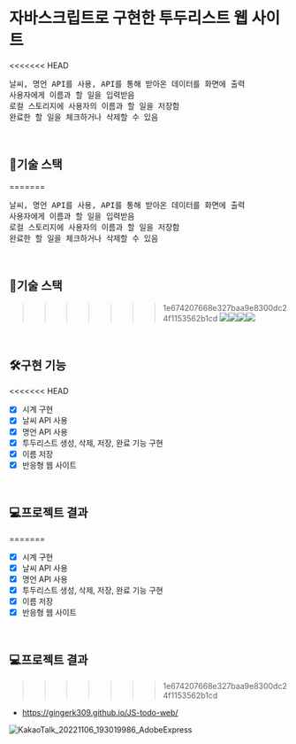 # 자바스크립트로 구현한 투두리스트 웹 사이트
<<<<<<< HEAD

<pre>
날씨, 명언 API를 사용, API를 통해 받아온 데이터를 화면에 출력
사용자에게 이름과 할 일을 입력받음
로컬 스토리지에 사용자의 이름과 할 일을 저장함
완료한 할 일을 체크하거나 삭제할 수 있음
</pre>
<br>

## 🔧기술 스택

=======
<pre>
날씨, 명언 API를 사용, API를 통해 받아온 데이터를 화면에 출력
사용자에게 이름과 할 일을 입력받음
로컬 스토리지에 사용자의 이름과 할 일을 저장함
완료한 할 일을 체크하거나 삭제할 수 있음
</pre>
<br>

## 🔧기술 스택
>>>>>>> 1e674207668e327baa9e8300dc24f1153562b1cd
<img src="https://img.shields.io/badge/html-E34F26?style=for-the-badge&logo=html5&logoColor=white"><img src="https://img.shields.io/badge/css-1572B6?style=for-the-badge&logo=css3&logoColor=white"><img src="https://img.shields.io/badge/javascript-F7DF1E?style=for-the-badge&logo=javascript&logoColor=black"><img src="https://img.shields.io/badge/VSC-007ACC?style=for-the-badge&logo=Visual Studio Code&logoColor=white">

<br>

## 🛠구현 기능
<<<<<<< HEAD

- [x] 시계 구현
- [x] 날씨 API 사용
- [x] 명언 API 사용
- [x] 투두리스트 생성, 삭제, 저장, 완료 기능 구현
- [x] 이름 저장
- [x] 반응형 웹 사이트

<br>

## 💻프로젝트 결과

=======
- [x] 시계 구현
- [x] 날씨 API 사용
- [x] 명언 API 사용
- [x] 투두리스트 생성, 삭제, 저장, 완료 기능 구현 
- [x] 이름 저장
- [x] 반응형 웹 사이트 
<br>

## 💻프로젝트 결과 
>>>>>>> 1e674207668e327baa9e8300dc24f1153562b1cd
- https://gingerk309.github.io/JS-todo-web/

![KakaoTalk_20221106_193019986_AdobeExpress](https://user-images.githubusercontent.com/49302989/200165824-b663fd6c-d373-4b84-8940-bc2706b9c1ac.gif)
